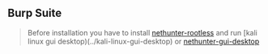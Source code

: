 ## Burp Suite

> Before installation you have to install [nethunter-rootless](../nethunter-rootless) and run [kali linux gui desktop)(../kali-linux-gui-desktop) or [nethunter-gui-desktop](../nethunter-gui-desktop)

  
